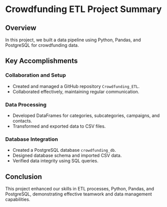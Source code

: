 # Crowdfunding ETL Project Summary

## Overview
In this project, we built a data pipeline using Python, Pandas, and PostgreSQL for crowdfunding data.

## Key Accomplishments

### Collaboration and Setup
- Created and managed a GitHub repository `Crowdfunding_ETL`.
- Collaborated effectively, maintaining regular communication.

### Data Processing
- Developed DataFrames for categories, subcategories, campaigns, and contacts.
- Transformed and exported data to CSV files.

### Database Integration
- Created a PostgreSQL database `crowdfunding_db`.
- Designed database schema and imported CSV data.
- Verified data integrity using SQL queries.

## Conclusion
This project enhanced our skills in ETL processes, Python, Pandas, and PostgreSQL, demonstrating effective teamwork and data management capabilities.
